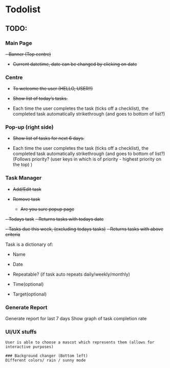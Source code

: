 # Todolist

## TODO:

### Main Page
~~- Banner (Top centre)~~
   - ~~Current datetime, date can be changed by clicking on date~~

### Centre
- ~~To welcome the user (HELLO, USER!!)~~

- ~~Show list of today’s tasks.~~

- Each time the user completes the task (ticks off a checklist), the completed task automatically strikethrough (and goes to bottom of list?)

### Pop-up (right side) 
- ~~Show list of tasks for next 6 days.~~

- Each time the user completes the task (ticks off a checklist), the completed task automatically strikethrough (and goes to bottom of list?)
(Follows priority? (user keys in which is of priority - highest priority on the top) )

### Task Manager
- ~~Add/Edit task~~

- ~~Remove task~~
  - ~~Are you sure popup page~~

~~- Todays task~~
  ~~- Returns tasks with todays date~~

~~- Tasks due this week, (excluding todays tasks)~~
  ~~- Returns tasks with above criteria~~

Task is a dictionary of:

- Name

- Date

- Repeatable? (if task auto repeats daily/weekly/monthly)

- Time(optional)

- Target(optional)


### Generate Report
Generate report for last 7 days
Show graph of task completion rate

### UI/UX stuffs
~~~Mascot (bottom right)~~~
User is able to choose a mascot which represents them (allows for interactive purposes)
 
### Background changer (Bottom left)
Different colors/ rain / sunny mode
